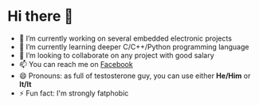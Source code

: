 # Hi there 👋

- 🔭 I’m currently working on several embedded electronic projects
- 🌱 I’m currently learning deeper C/C++/Python programming language
- 👯 I’m looking to collaborate on any project with good salary
- 📫 You can reach me on [Facebook](https://www.facebook.com/mekatronikachmadi/)
- 😄 Pronouns: as full of testosterone guy, you can use either **He/Him** or **It/It**
- ⚡ Fun fact: I'm strongly fatphobic
